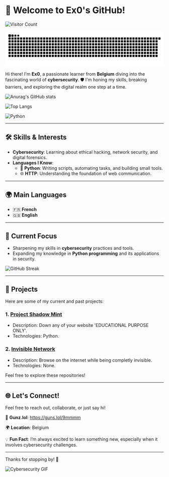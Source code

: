 # 👋 Welcome to Ex0's GitHub! 

![Visitor Count](https://profile-counter.glitch.me/Eex00/count.svg)


![Snake animation](https://raw.githubusercontent.com/Eex00/Eex00/refs/heads/output/snake.svg)






Hi there! I'm **Ex0**, a passionate learner from **Belgium** diving into the fascinating world of **cybersecurity**. 🛡️ I'm honing my skills, breaking barriers, and exploring the digital realm one step at a time.

![Anurag's GitHub stats](https://github-readme-stats.vercel.app/api?username=Eex00&show_icons=true&theme=transparent)

![Top Langs](https://github-readme-stats.vercel.app/api/top-langs/?username=Ex00)

![Python](https://img.shields.io/badge/-Python-blue?style=flat&logo=python)

---

## 🛠️ Skills & Interests

- **Cybersecurity**: Learning about ethical hacking, network security, and digital forensics.
- **Languages I Know**:
  - 🐍 **Python**: Writing scripts, automating tasks, and building small tools.
  - 🌐 **HTTP**: Understanding the foundation of web communication.

---

## 🌍 Main Languages

- 🇫🇷 **French**
- 🇬🇧 **English**

---

## 🌟 Current Focus

- Sharpening my skills in **cybersecurity** practices and tools.
- Expanding my knowledge in **Python programming** and its applications in security.

![GitHub Streak](https://github-readme-streak-stats.herokuapp.com/?user=Eex00)

---

## 💼 Projects

Here are some of my current and past projects:

### 1. **[Project Shadow Mint](https://github.com/Eex00/Project-shadow-mint)** 
- Description: Down any of your website 'EDUCATIONAL PURPOSE ONLY'.
- Technologies: Python.

### 2. **[Invisible Network](https://github.com/Eex00/Invisible-network)**
- Description: Browse on the internet while being completly invisible.
- Technologies: None.

Feel free to explore these repositories!

---

## 🌐 Let's Connect!

Feel free to reach out, collaborate, or just say hi!

👀 **Gunz.lol**: https://guns.lol/9mmmm

🌍 **Location**: Belgium  

💡 **Fun Fact**: I’m always excited to learn something new, especially when it involves cybersecurity challenges.

---

Thanks for stopping by! 🌟

![Cybersecurity GIF](https://i.pinimg.com/originals/e7/55/bc/e755bc37531461dbdb6c76d167da6b28.gif)

